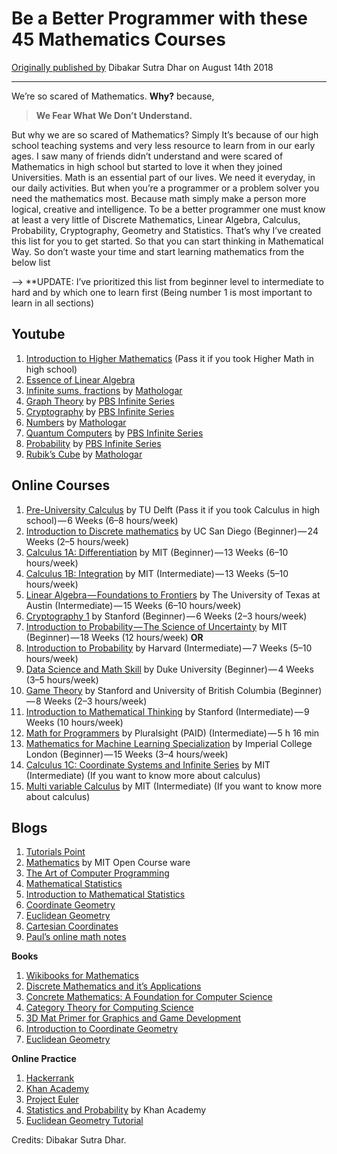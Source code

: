 # Be a Better Programmer with these 45 Mathematics Courses

[Originally published by](https://hackernoon.com/be-a-better-programmer-with-these-40-mathematics-courses-d8ca48a2f8a2)
Dibakar Sutra Dhar on August 14th 2018

---

We’re so scared of Mathematics. **Why?** because,

> **We Fear What We Don’t Understand.**

But why we are so scared of Mathematics? Simply It’s because of our high school
teaching systems and very less resource to learn from in our early ages. I saw
many of friends didn’t understand and were scared of Mathematics in high school
but started to love it when they joined Universities. Math is an essential part
of our lives. We need it everyday, in our daily activities. But when you’re a
programmer or a problem solver you need the mathematics most. Because math simply
make a person more logical, creative and intelligence. To be a better programmer
one must know at least a very little of Discrete Mathematics, Linear Algebra, Calculus,
Probability, Cryptography, Geometry and Statistics. That’s why I’ve created this
list for you to get started. So that you can start thinking in Mathematical Way.
So don’t waste your time and start learning mathematics from the below list

—> \*\*UPDATE: I’ve prioritized this list from beginner level to intermediate to hard
and by which one to learn first (Being number 1 is most important to learn in
all sections)

## **Youtube**

1. [Introduction to Higher Mathematics](https://www.youtube.com/watch?v=CMWFmjlB8v0&list=PLZzHxk_TPOStgPtqRZ6KzmkUQBQ8TSWVX&index=1) (Pass it if you took Higher Math in high school)
2. [Essence of Linear Algebra](https://www.youtube.com/playlist?list=PLZHQObOWTQDPD3MizzM2xVFitgF8hE_ab)
3. [Infinite sums, fractions](https://www.youtube.com/watch?v=YuIIjLr6vUA&list=PLmNp3NTX4KXJFp1ZriGTVeVvX0k5N88Qq) by [Mathologar](https://www.youtube.com/channel/UC1_uAIS3r8Vu6JjXWvastJg/playlists)
4. [Graph Theory](https://www.youtube.com/watch?v=59aljcwo7aw&list=PLa6IE8XPP_gnJkQ9xeimi1sFHg7Y6UBA6) by [PBS Infinite Series](https://www.youtube.com/channel/UCs4aHmggTfFrpkPcWSaBN9g/playlists)
5. [Cryptography](https://www.youtube.com/watch?v=NOs34_-eREk&list=PLa6IE8XPP_gmVt-Q4ldHi56mYsBuOg2Qw) by [PBS Infinite Series](https://www.youtube.com/channel/UCs4aHmggTfFrpkPcWSaBN9g/playlists)
6. [Numbers](https://www.youtube.com/watch?v=_GkxCIW46to&list=PLmNp3NTX4KXIxmyNoDh2j6lsrzIQwp72S) by [Mathologar](https://www.youtube.com/channel/UC1_uAIS3r8Vu6JjXWvastJg/playlists)
7. [Quantum Computers](https://www.youtube.com/watch?v=IrbJYsep45E&list=PLa6IE8XPP_gnot4uwqn7BeRJoZcaEsG1D) by [PBS Infinite Series](https://www.youtube.com/channel/UCs4aHmggTfFrpkPcWSaBN9g/playlists)
8. [Probability](https://www.youtube.com/watch?v=63HHmjlh794&list=PLa6IE8XPP_gn38VzeGHeQg18HOWczFqme) by [PBS Infinite Series](https://www.youtube.com/channel/UCs4aHmggTfFrpkPcWSaBN9g/playlists)
9. [Rubik’s Cube](https://www.youtube.com/watch?v=yhPH1369OWc&list=PLmNp3NTX4KXKfyWehUDI1aEkmBTyybtNm) by [Mathologar](https://www.youtube.com/channel/UC1_uAIS3r8Vu6JjXWvastJg/playlists)

## **Online Courses**

1. [Pre-University Calculus](https://www.edx.org/course/pre-university-calculus) by TU Delft (Pass it if you took Calculus in high school) — 6 Weeks (6–8 hours/week)
2. [Introduction to Discrete mathematics](https://www.coursera.org/specializations/discrete-mathematics#courses) by UC San Diego (Beginner) — 24 Weeks (2–5 hours/week)
3. [Calculus 1A: Differentiation](https://www.edx.org/course/calculus-1a-differentiation-mitx-18-01-1x-0) by MIT (Beginner) — 13 Weeks (6–10 hours/week)
4. [Calculus 1B: Integration](https://www.edx.org/course/calculus-1b-integration-mitx-18-01-2x-00) by MIT (Intermediate) — 13 Weeks (5–10 hours/week)
5. [Linear Algebra — Foundations to Frontiers](https://www.edx.org/course/linear-algebra-foundations-to-frontiers#!) by The University of Texas at Austin (Intermediate) — 15 Weeks (6–10 hours/week)
6. [Cryptography 1](https://www.coursera.org/learn/crypto) by Stanford (Beginner) — 6 Weeks (2–3 hours/week)
7. [Introduction to Probability — The Science of Uncertainty](https://www.edx.org/course/introduction-probability-science-mitx-6-041x-2) by MIT (Beginner) — 18 Weeks (12 hours/week) **OR**
8. [Introduction to Probability](https://www.edx.org/course/introduction-to-probability-0) by Harvard (Intermediate) — 7 Weeks (5–10 hours/week)
9. [Data Science and Math Skill](https://www.coursera.org/learn/datasciencemathskills) by Duke University (Beginner) — 4 Weeks (3–5 hours/week)
10. [Game Theory](https://www.coursera.org/learn/game-theory-1) by Stanford and University of British Columbia (Beginner) — 8 Weeks (2–3 hours/week)
11. [Introduction to Mathematical Thinking](https://www.coursera.org/learn/mathematical-thinking) by Stanford (Intermediate) — 9 Weeks (10 hours/week)
12. [Math for Programmers](https://www.pluralsight.com/courses/math-for-programmers) by Pluralsight (PAID) (Intermediate) — 5 h 16 min
13. [Mathematics for Machine Learning Specialization](https://www.coursera.org/specializations/mathematics-machine-learning?newQueryParams=%5Bobject+Object%5D#faq-list) by Imperial College London (Beginner) — 15 Weeks (3–4 hours/week)
14. [Calculus 1C: Coordinate Systems and Infinite Series](https://www.edx.org/course/calculus-1c-coordinate-systems-infinite-mitx-18-01-3x-0) by MIT (Intermediate) (If you want to know more about calculus)
15. [Multi variable Calculus](https://ocw.mit.edu/courses/mathematics/18-02sc-multivariable-calculus-fall-2010/index.htm) by MIT (Intermediate) (If you want to know more about calculus)

## **Blogs**

1. [Tutorials Point](https://www.tutorialspoint.com/discrete_mathematics/)
2. [Mathematics](https://ocw.mit.edu/courses/audio-video-courses/#mathematics) by MIT Open Course ware
3. [The Art of Computer Programming](https://en.wikipedia.org/wiki/The_Art_of_Computer_Programming)
4. [Mathematical Statistics](https://en.wikipedia.org/wiki/Mathematical_statistics)
5. [Introduction to Mathematical Statistics](https://www.onlinemathlearning.com/statistics.html)
6. [Coordinate Geometry](https://www.tutorialspoint.com/coordinate_geometry/index.asp)
7. [Euclidean Geometry](https://en.wikipedia.org/wiki/Euclidean_geometry)
8. [Cartesian Coordinates](https://www.mathsisfun.com/data/cartesian-coordinates.html)
9. [Paul’s online math notes](http://tutorial.math.lamar.edu/)

**Books**

1. [Wikibooks for Mathematics](https://en.wikibooks.org/wiki/Subject:Mathematics)
2. [Discrete Mathematics and it’s Applications](https://www.amazon.com/dp/0072899050/?tag=stackoverflow17-20)
3. [Concrete Mathematics: A Foundation for Computer Science](https://www.amazon.com/dp/0201558025/?tag=stackoverflow17-20)
4. [Category Theory for Computing Science](http://www.math.mcgill.ca/triples/Barr-Wells-ctcs.pdf)
5. [3D Mat Primer for Graphics and Game Development](https://www.amazon.com/Math-Primer-Graphics-Game-Development/dp/1568817231/ref=sr_1_1?ie=UTF8&qid=1440610325&sr=8-1&keywords=3d+math+primer)
6. [Introduction to Coordinate Geometry](http://www.amsi.org.au/teacher_modules/pdfs/Introduction_to_coordinate_geometry.pdf)
7. [Euclidean Geometry](http://www.mathcentre.ac.uk/resources/uploaded/euclidean-geometry-october-final.pdf)

**Online Practice**

1. [Hackerrank](https://www.hackerrank.com/domains/mathematics)
2. [Khan Academy](https://www.khanacademy.org/)
3. [Project Euler](https://projecteuler.net/)
4. [Statistics and Probability](https://www.khanacademy.org/math/statistics-probability) by Khan Academy
5. [Euclidean Geometry Tutorial](http://www.gbt.org/geo.html)

Credits: Dibakar Sutra Dhar.
